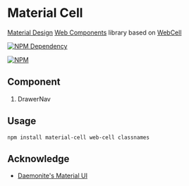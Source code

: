 # Material Cell

[Material Design][1] [Web Components][2] library based on [WebCell][3]

[![NPM Dependency](https://david-dm.org/EasyWebApp/material-cell.svg)][4]

[![NPM](https://nodei.co/npm/material-cell.png?downloads=true&downloadRank=true&stars=true)][5]

## Component

1. DrawerNav

## Usage

```Shell
npm install material-cell web-cell classnames
```

## Acknowledge

-   [Daemonite's Material UI](https://daemonite.github.io/material/)

[1]: https://material.io/
[2]: https://www.webcomponents.org/
[3]: https://web-cell.dev/
[4]: https://david-dm.org/EasyWebApp/material-cell
[5]: https://nodei.co/npm/material-cell/
